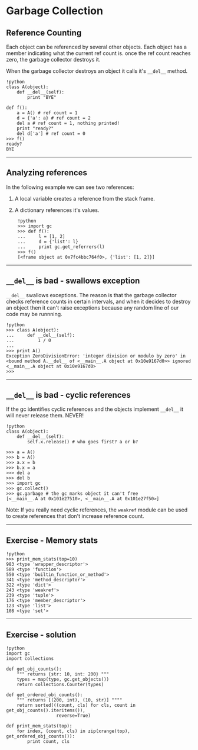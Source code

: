# Garbage Collection

## Reference Counting

Each object can be referenced by several other objects. Each object has a member indicating what the current ref count is. once the ref count reaches zero, the garbage collector destroys it.

When the garbage collector destroys an object it calls it's `__del__` method.

	!python
	class A(object):
		def __del__(self):
			print "BYE"

	def f():
		a = A() # ref count = 1
		d = {'a': a} # ref count = 2
	    del a # ref count = 1, nothing printed!
        print "ready?"
        del d['a'] # ref count = 0
	>>> f()
	ready?
	BYE

---

## Analyzing references

In the following example we can see two references:

1. A local variable creates a reference from the stack frame.
2. A dictionary references it's values.

	    !python
		>>> import gc
		>>> def f():
		...     l = [1, 2]
		...     d = {'list': l}
		...     print gc.get_referrers(l)
		>>> f()
		[<frame object at 0x7fc4bbc764f0>, {'list': [1, 2]}]


---

## `__del__` is bad - swallows exception

`__del__` swallows exceptions. The reason is that the garbage collector checks reference counts in certain intervals, and when it decides to destroy an object then it can't raise exceptions because any random line of our code may be runnning.

	!python
	>>> class A(object):
	...     def __del__(self):
	...         1 / 0
	... 
	>>> print A()
	Exception ZeroDivisionError: 'integer division or modulo by zero' in 
	<bound method A.__del__ of <__main__.A object at 0x10e9167d0>> ignored
	<__main__.A object at 0x10e9167d0>
	>>> 

---
 
## `__del__` is bad - cyclic references

If the gc identifies cyclic references and the objects implement `__del__` it will never release them. NEVER!

	!python
	class A(object):	
		def __del__(self):
			self.x.release() # who goes first? a or b?
 
	>>> a = A()
    >>> b = A()
	>>> a.x = b
	>>>	b.x = a
	>>>	del a
	>>>	del b
	>>> import gc
	>>> gc.collect()
	>>> gc.garbage # the gc marks object it can't free
	[<__main__.A at 0x101e27510>, <__main__.A at 0x101e27f50>]
	
Note: If you really need cyclic references, the `weakref` module can be used to create references that don't increase reference count.

---

## Exercise - Memory stats

	!python
	>>> print_mem_stats(top=10)
	983 <type 'wrapper_descriptor'>
	589 <type 'function'>
	550 <type 'builtin_function_or_method'>
	341 <type 'method_descriptor'>
	322 <type 'dict'>
	243 <type 'weakref'>
	239 <type 'tuple'>
	176 <type 'member_descriptor'>
	123 <type 'list'>
	108 <type 'set'>

---

## Exercise - solution

	!python
	import gc
	import collections

	def get_obj_counts():
		""" returns {str: 10, int: 200} """
		types = map(type, gc.get_objects())
		return collections.Counter(types)

	def get_ordered_obj_counts():
		""" returns [(200, int), (10, str)] """"
		return sorted(((count, cls) for cls, count in get_obj_counts().iteritems()), 
			           reverse=True)
    
	def print_mem_stats(top):
		for index, (count, cls) in zip(xrange(top), get_ordered_obj_counts()):
			print count, cls
